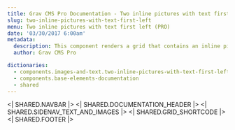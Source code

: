 ```yaml
---
title: Grav CMS Pro Documentation - Two inline pictures with text first left
slug: two-inline-pictures-with-text-first-left
menu: Two inline pictures with text first left (PRO)
date: '03/30/2017 6:00am'
metadata:
  description: This component renders a grid that contains an inline picture placed on the left and a description text on the right
  author: Grav CMS Pro

dictionaries:
  - components.images-and-text.two-inline-pictures-with-text-first-left
  - components.base-elements-documentation
  - shared
---
```


<| SHARED.NAVBAR |>
<| SHARED.DOCUMENTATION_HEADER |>
<| SHARED.SIDENAV_TEXT_AND_IMAGES |>
<| SHARED.GRID_SHORTCODE |>
<| SHARED.FOOTER |>
